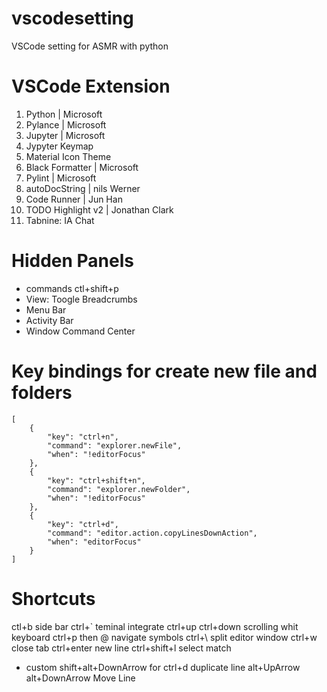 # vscodesetting
VSCode setting for ASMR with python

# VSCode Extension
1. Python | Microsoft
2. Pylance | Microsoft
3. Jupyter | Microsoft
4. Jypyter Keymap
5. Material Icon Theme
6. Black Formatter | Microsoft
7. Pylint | Microsoft
8. autoDocString | nils Werner
10. Code Runner | Jun Han
11. TODO Highlight v2 | Jonathan Clark
12. Tabnine: IA Chat

# Hidden Panels 
- commands 
ctl+shift+p
- View: Toogle Breadcrumbs
- Menu Bar
- Activity Bar
- Window Command Center

# Key bindings for create new file and folders
```
[
    {
        "key": "ctrl+n",
        "command": "explorer.newFile",
        "when": "!editorFocus"
    },
    {
        "key": "ctrl+shift+n",
        "command": "explorer.newFolder",
        "when": "!editorFocus"
    },
    {
        "key": "ctrl+d",
        "command": "editor.action.copyLinesDownAction",
        "when": "editorFocus"
    }
]
```

# Shortcuts
ctl+b side bar
ctrl+` teminal integrate
ctrl+up ctrl+down scrolling whit keyboard
ctrl+p then @ navigate symbols
ctrl+\ split editor window
ctrl+w close tab
ctrl+enter new line
ctrl+shift+l select match
- custom
shift+alt+DownArrow for ctrl+d duplicate line
alt+UpArrow alt+DownArrow Move Line 

